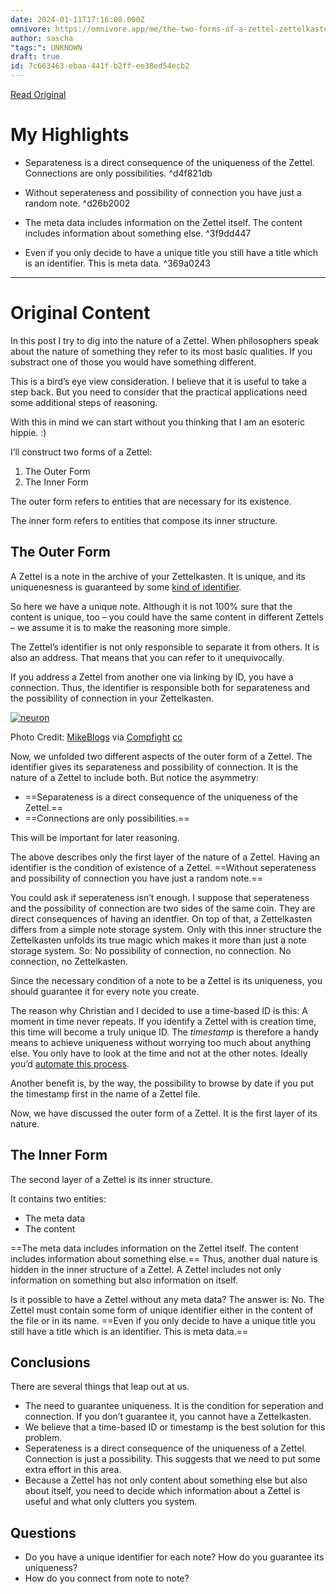 ```yaml
---
date: 2024-01-11T17:16:08.000Z
omnivore: https://omnivore.app/me/the-two-forms-of-a-zettel-zettelkasten-method-18cf81be2d1
author: sascha
"tags:": UNKNOWN
draft: true
id: 7c663463-ebaa-441f-b2ff-ee38ed54ecb2
---
```


[Read Original](https://zettelkasten.de/posts/zettel-nature-two-forms/)

# My Highlights

- Separateness is a direct consequence of the uniqueness of the Zettel.
Connections are only possibilities.  ^d4f821db

- Without seperateness and possibility of connection you have just a random note. ^d26b2002

- The meta data includes information on the Zettel itself. The content includes information about something else. ^3f9dd447

- Even if you only decide to have a unique title you still have a title which is an identifier. This is meta data. ^369a0243

---
# Original Content

In this post I try to dig into the nature of a Zettel. When philosophers speak about the nature of something they refer to its most basic qualities. If you substract one of those you would have something different.

This is a bird’s eye view consideration. I believe that it is useful to take a step back. But you need to consider that the practical applications need some additional steps of reasoning.

With this in mind we can start without you thinking that I am an esoteric hippie. :)

I’ll construct two forms of a Zettel:

1. The Outer Form
2. The Inner Form

The outer form refers to entities that are necessary for its existence. 

The inner form refers to entities that compose its inner structure.

## The Outer Form

A Zettel is a note in the archive of your Zettelkasten. It is unique, and its uniquenesness is guaranteed by some [kind of identifier](http://www.christiantietze.de/posts/2014/02/add-identity/).

So here we have a unique note. Although it is not 100% sure that the content is unique, too – you could have the same content in different Zettels – we assume it is to make the reasoning more simple. 

The Zettel’s identifier is not only responsible to separate it from others. It is also an address. That means that you can refer to it unequivocally. 

If you address a Zettel from another one via linking by ID, you have a connection. Thus, the identifier is responsible both for separateness and the possibility of connection in your Zettelkasten.

[![neuron](https://proxy-prod.omnivore-image-cache.app/0x0,sYOxMlU-EhJAQMzj_NIwkBH7GLrWYci-lLpLWHfQjFc0/https://zettelkasten.de/img/blog/201411151930_neuron.jpg)](https://zettelkasten.de/img/blog/201411151930%5Fneuron.jpg)

Photo Credit: [MikeBlogs](https://www.flickr.com/photos/31477768@N00/3101400087/) via [Compfight](http://compfight.com/) [cc](https://creativecommons.org/licenses/by/2.0/)

Now, we unfolded two different aspects of the outer form of a Zettel. The identifier gives its separateness and possibility of connection. It is the nature of a Zettel to include both. But notice the asymmetry: 

* ==Separateness is a direct consequence of the uniqueness of the Zettel.==
* ==Connections are only possibilities.==

This will be important for later reasoning.

The above describes only the first layer of the nature of a Zettel. Having an identifier is the condition of existence of a Zettel. ==Without seperateness and possibility of connection you have just a random note.==

You could ask if seperateness isn’t enough. I suppose that seperateness and the possibility of connection are two sides of the same coin. They are direct consequences of having an identfier. On top of that, a Zettelkasten differs from a simple note storage system. Only with this inner structure the Zettelkasten unfolds its true magic which makes it more than just a note storage system. So: No possibility of connection, no connection. No connection, no Zettelkasten.

Since the necessary condition of a note to be a Zettel is its uniqueness, you should guarantee it for every note you create. 

The reason why Christian and I decided to use a time-based ID is this: A moment in time never repeats. If you identify a Zettel with is creation time, this time will become a truly unique ID. The _timestamp_ is therefore a handy means to achieve uniqueness without worrying too much about anything else. You only have to look at the time and not at the other notes. Ideally you’d [automate this process](http://zettelkasten.de/posts/zettel-note-header-in-nvalt/).

Another benefit is, by the way, the possibility to browse by date if you put the timestamp first in the name of a Zettel file.

Now, we have discussed the outer form of a Zettel. It is the first layer of its nature.

## The Inner Form

The second layer of a Zettel is its inner structure. 

It contains two entities:

* The meta data
* The content

==The meta data includes information on the Zettel itself. The content includes information about something else.== Thus, another dual nature is hidden in the inner structure of a Zettel. A Zettel includes not only information on something but also information on itself.

Is it possible to have a Zettel without any meta data? The answer is: No. The Zettel must contain some form of unique identifier either in the content of the file or in its name. ==Even if you only decide to have a unique title you still have a title which is an identifier. This is meta data.== 

## Conclusions

There are several things that leap out at us. 

* The need to guarantee uniqueness. It is the condition for seperation and connection. If you don’t guarantee it, you cannot have a Zettelkasten.
* We believe that a time-based ID or timestamp is the best solution for this problem.
* Seperateness is a direct consequence of the uniqueness of a Zettel. Connection is just a possibility. This suggests that we need to put some extra effort in this area.
* Because a Zettel has not only content about something else but also about itself, you need to decide which information about a Zettel is useful and what only clutters you system.

## Questions

* Do you have a unique identifier for each note? How do you guarantee its uniqueness?
* How do you connect from note to note?